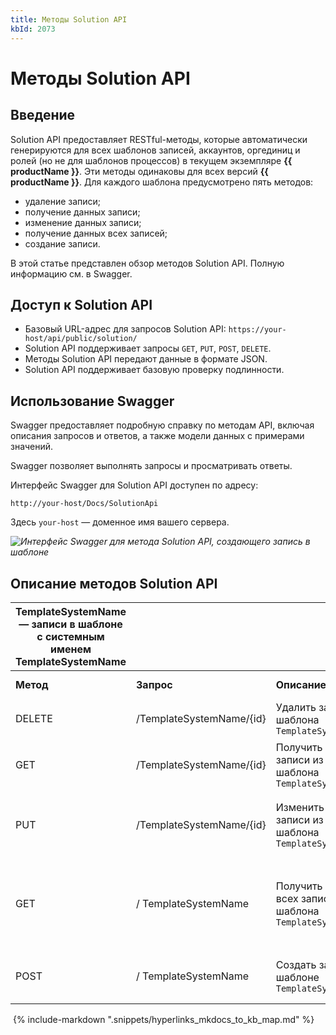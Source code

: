 ```yaml
---
title: Методы Solution API
kbId: 2073
---
```


# Методы Solution API

## Введение

Solution API предоставляет RESTful-методы, которые автоматически генерируются для всех шаблонов записей, аккаунтов, оргединиц и ролей (но не для шаблонов процессов) в текущем экземпляре **{{ productName }}**. Эти методы одинаковы для всех версий **{{ productName }}**. Для каждого шаблона предусмотрено пять методов:

- удаление записи;
- получение данных записи;
- изменение данных записи;
- получение данных всех записей;
- создание записи.

В этой статье представлен обзор методов Solution API. Полную информацию см. в Swagger.

## Доступ к Solution API

- Базовый URL-адрес для запросов Solution API:
`https://your-host/api/public/solution/`
- Solution API поддерживает запросы `GET`, `PUT`, `POST`, `DELETE`.
- Методы Solution API передают данные в формате JSON.
- Solution API поддерживает базовую проверку подлинности.

## Использование Swagger

Swagger предоставляет подробную справку по методам API, включая описания запросов и ответов, а также модели данных с примерами значений.

Swagger позволяет выполнять запросы и просматривать ответы.

Интерфейс Swagger для Solution API доступен по адресу:

`http://your-host/Docs/SolutionApi`

Здесь `your-host` — доменное имя вашего сервера.

_![Интерфейс Swagger для метода Solution API, создающего запись в шаблоне](https://kb.comindware.ru/assets/img_64d362ff9cd63.png)_

## Описание методов Solution API

| TemplateSystemName — записи в шаблоне с системным именем TemplateSystemName | | | | |
| --- | --- | --- | --- | --- |
| **Метод** | **Запрос** | **Описание** | **Входные данные** | **Выходные данные** |
| DELETE | /TemplateSystemName/{id} | Удалить запись из шаблона `TemplateSystemName` | ID записи | Объект статуса |
| GET | /TemplateSystemName/{id} | Получить данные записи из шаблона `TemplateSystemName` | ID записи | Объект cо значениями атрибутов записи |
| PUT | /TemplateSystemName/{id} | Изменить данные записи из шаблона `TemplateSystemName` | ID записи и объект cо значениями атрибутов записи | Объект статуса |
| GET | /  TemplateSystemName | Получить данные всех записей из шаблона `TemplateSystemName` |  | Массив объектов со значениями атрибутов всех записей |
| POST | /  TemplateSystemName | Создать запись в шаблоне `TemplateSystemName` | Объект cо значениями атрибутов записи | ID записи |

 {% include-markdown ".snippets/hyperlinks_mkdocs_to_kb_map.md" %}
